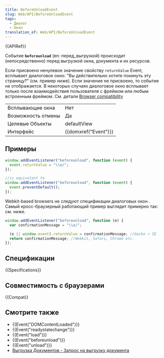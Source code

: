 ```yaml
---
title: BeforeUnloadEvent
slug: Web/API/BeforeUnloadEvent
tags:
  - Диалог
  - Окно
translation_of: Web/API/BeforeUnloadEvent
---
```


{{APIRef}}

Событие **`beforeunload`** (en: перед_выгрузкой) происходит (непосредственно) перед выгрузкой окна, документа и их ресурсов.

Если присвоено ненулевое значение свойству `returnValue` Event, всплывает диалоговое окно: "Вы действительно хотите покинуть эту страницу?" (см. пример ниже). Если значение не присвоено, то событие не отображается. В некоторых случаях диалоговое окно всплывает только после взаимодействия пользователя с фреймом или любым встроенным фреймом. См. детали [Browser compatibility](#browser_compatibility)

<table class="properties">
  <tbody>
    <tr>
      <td>Всплывающие окна</td>
      <td>Нет</td>
    </tr>
    <tr>
      <td>Возможность отмены</td>
      <td>Да</td>
    </tr>
    <tr>
      <td>Целевые Объекты</td>
      <td>defaultView</td>
    </tr>
    <tr>
      <td>Интерфейс</td>
      <td>{{domxref("Event")}}</td>
    </tr>
  </tbody>
</table>

## Примеры

```js
window.addEventListener("beforeunload", function (event) {
  event.returnValue = "\\o/";
});

//is equivalent to
window.addEventListener("beforeunload", function (event) {
  event.preventDefault();
});
```

Webkit-based browsers не следуют спецификации диалоговых окон . Самый кросс-браузерный работающий пример выглядит примерно так: см. ниже.

```js
window.addEventListener("beforeunload", function (e) {
  var confirmationMessage = "\\o/";

  (e || window.event).returnValue = confirmationMessage; //Gecko + IE
  return confirmationMessage; //Webkit, Safari, Chrome etc.
});
```

## Спецификации

{{Specifications}}

## Совместимость с браузерами

{{Compat}}

## Смотрите также

- {{Event("DOMContentLoaded")}}
- {{Event("readystatechange")}}
- {{Event("load")}}
- {{Event("beforeunload")}}
- {{Event("unload")}}
- [Выгрузка Документов - Запрос на выгрузку документа](http://www.whatwg.org/specs/web-apps/current-work/#prompt-to-unload-a-document)
